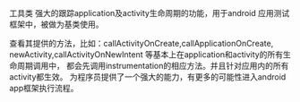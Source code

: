 工具类
强大的跟踪application及activity生命周期的功能，用于android 应用测试框架中，被做为基类使用。  

查看其提供的方法，比如：callActivityOnCreate,callApplicationOnCreate,
newActivity,callActivityOnNewIntent 等基本上在application和activity的所有生命周期调用中，
都会先调用instrumentation的相应方法。并且针对应用内的所有activity都生效。
为程序员提供了一个强大的能力，有更多的可能性进入android app框架执行流程。